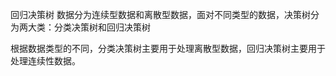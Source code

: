 回归决策树
数据分为连续型数据和离散型数据，面对不同类型的数据，决策树分为两大类：分类决策树和回归决策树


根据数据类型的不同，分类决策树主要用于处理离散型数据，回归决策树主要用于处理连续性数据。

